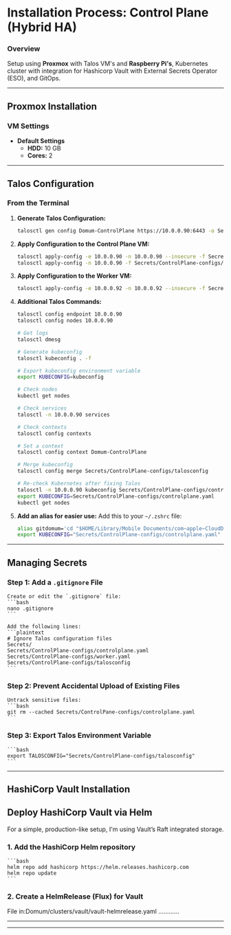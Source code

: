 # **Installation Process: Control Plane (Hybrid HA)**
### **Overview**
Setup using **Proxmox** with Talos VM's and **Raspberry Pi's**, Kubernetes cluster with integration for Hashicorp Vault with External Secrets Operator (ESO), and GitOps.


---

## **Proxmox Installation**

### **VM Settings**
- **Default Settings**
  - **HDD:** 10 GB
  - **Cores:** 2

---

## Talos Configuration

### **From the Terminal**
1. **Generate Talos Configuration:**
   
   ```bash
   talosctl gen config Domum-ControlPlane https://10.0.0.90:6443 -o Secrets/ControlPlane-configs
   ```

2. **Apply Configuration to the Control Plane VM:**
   
   ```bash
   talosctl apply-config -e 10.0.0.90 -n 10.0.0.90 --insecure -f Secrets/ControlPlane-configs/controlplane.yaml
   talosctl apply-config -n 10.0.0.90 -f Secrets/ControlPlane-configs/controlplane.yaml
   ```

3. **Apply Configuration to the Worker VM:**
   
   ```bash
   talosctl apply-config -e 10.0.0.92 -n 10.0.0.92 --insecure -f Secrets/ControlPlane-configs/worker.yaml
   ```

4. **Additional Talos Commands:**
   
   ```bash
   talosctl config endpoint 10.0.0.90
   talosctl config nodes 10.0.0.90

   # Get logs
   talosctl dmesg

   # Generate kubeconfig
   talosctl kubeconfig . -f

   # Export kubeconfig environment variable
   export KUBECONFIG=kubeconfig

   # Check nodes
   kubectl get nodes

   # Check services
   talosctl -n 10.0.0.90 services

   # Check contexts
   talosctl config contexts

   # Set a context
   talosctl config context Domum-ControlPlane

   # Merge kubeconfig
   talosctl config merge Secrets/ControlPlane-configs/talosconfig

   # Re-check Kubernetes after fixing Talos
   talosctl -n 10.0.0.90 kubeconfig Secrets/ControlPlane-configs/controlplane.yaml
   export KUBECONFIG=Secrets/ControlPlane-configs/controlplane.yaml
   kubectl get nodes
   ```

5. **Add an alias for easier use:**
   Add this to your `~/.zshrc` file:
   ```bash
   alias gitdomum='cd "$HOME/Library/Mobile Documents/com~apple~CloudDocs/Git/Domum"'
   export KUBECONFIG="Secrets/ControlPlane-configs/controlplane.yaml"
   ```

---

## **Managing Secrets**

### **Step 1: Add a `.gitignore` File**
    Create or edit the `.gitignore` file:
    ```bash
    nano .gitignore
    ```

    Add the following lines:
    ```plaintext
    # Ignore Talos configuration files
    Secrets/
    Secrets/ControlPlane-configs/controlplane.yaml
    Secrets/ControlPlane-configs/worker.yaml
    Secrets/ControlPlane-configs/talosconfig
    ```

### **Step 2: Prevent Accidental Upload of Existing Files**
    Untrack sensitive files:
    ```bash
    git rm --cached Secrets/ControlPane-configs/controlplane.yaml
    ```

### **Step 3: Export Talos Environment Variable**
    ```bash
    export TALOSCONFIG="Secrets/ControlPlane-configs/talosconfig"
    ```

---

## **HashiCorp Vault Installation**
## **Deploy HashiCorp Vault via Helm**
For a simple, production-like setup, I'm using Vault’s Raft integrated storage.

### **1. Add the HashiCorp Helm repository**
    ```bash
    helm repo add hashicorp https://helm.releases.hashicorp.com
    helm repo update    
    ```

### **2. Create a HelmRelease (Flux) for Vault**

File in:Domum/clusters/vault/vault-helmrelease.yaml
............

---


--- 